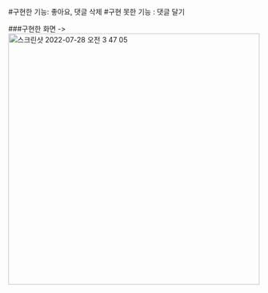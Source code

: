 #구현한 기능: 좋아요, 댓글 삭제
#구현 못한 기능 : 댓글 달기

###구현한 화면 -> 
<img width="502" alt="스크린샷 2022-07-28 오전 3 47 05" src="https://user-images.githubusercontent.com/108219121/181348966-6bc10304-c5a9-4214-adde-c066fa1641d8.png">
